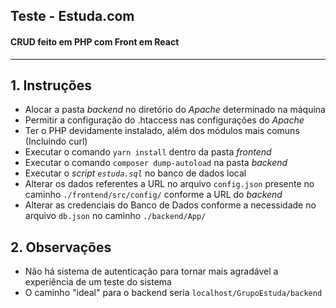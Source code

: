 ## Teste - Estuda.com

#### CRUD feito em PHP com Front em React

---

## 1. Instruções

-   Alocar a pasta _backend_ no diretório do _Apache_ determinado na máquina
-   Permitir a configuração do .htaccess nas configurações do _Apache_
-   Ter o PHP devidamente instalado, além dos módulos mais comuns (Incluindo curl)
-   Executar o comando `yarn install` dentro da pasta _frontend_
-   Executar o comando `composer dump-autoload` na pasta _backend_
-   Executar o _script `estuda.sql`_ no banco de dados local
-   Alterar os dados referentes a URL no arquivo `config.json` presente no caminho `./frontend/src/config/` conforme a URL do _backend_
-   Alterar as credenciais do Banco de Dados conforme a necessidade no arquivo `db.json` no caminho `./backend/App/`

## 2. Observações

-   Não há sistema de autenticação para tornar mais agradável a experiência de um teste do sistema
-   O caminho "ideal" para o backend seria `localhost/GrupoEstuda/backend`

